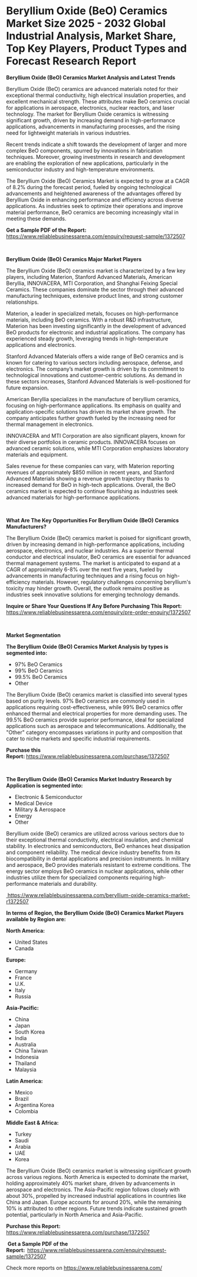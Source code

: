 <p><h1>Beryllium Oxide (BeO) Ceramics Market Size 2025 - 2032 Global Industrial Analysis, Market Share, Top Key Players, Product Types and Forecast Research Report</h1></p><p><strong>Beryllium Oxide (BeO) Ceramics Market Analysis and Latest Trends</strong></p>
<p><p>Beryllium Oxide (BeO) ceramics are advanced materials noted for their exceptional thermal conductivity, high electrical insulation properties, and excellent mechanical strength. These attributes make BeO ceramics crucial for applications in aerospace, electronics, nuclear reactors, and laser technology. The market for Beryllium Oxide ceramics is witnessing significant growth, driven by increasing demand in high-performance applications, advancements in manufacturing processes, and the rising need for lightweight materials in various industries.</p><p>Recent trends indicate a shift towards the development of larger and more complex BeO components, spurred by innovations in fabrication techniques. Moreover, growing investments in research and development are enabling the exploration of new applications, particularly in the semiconductor industry and high-temperature environments. </p><p>The Beryllium Oxide (BeO) Ceramics Market is expected to grow at a CAGR of 8.2% during the forecast period, fueled by ongoing technological advancements and heightened awareness of the advantages offered by Beryllium Oxide in enhancing performance and efficiency across diverse applications. As industries seek to optimize their operations and improve material performance, BeO ceramics are becoming increasingly vital in meeting these demands.</p></p>
<p><strong>Get a Sample PDF of the Report:&nbsp;</strong> <a href="https://www.reliablebusinessarena.com/enquiry/request-sample/1372507?utm_campaign=3526&utm_medium=2&utm_source=Github&utm_content=ia&utm_term=22032025&utm_id=beryllium-oxide-beo-ceramics">https://www.reliablebusinessarena.com/enquiry/request-sample/1372507</a></p>
<p>&nbsp;</p>
<p><strong>Beryllium Oxide (BeO) Ceramics Major Market Players</strong></p>
<p><p>The Beryllium Oxide (BeO) ceramics market is characterized by a few key players, including Materion, Stanford Advanced Materials, American Beryllia, INNOVACERA, MTI Corporation, and Shanghai Feixing Special Ceramics. These companies dominate the sector through their advanced manufacturing techniques, extensive product lines, and strong customer relationships.</p><p>Materion, a leader in specialized metals, focuses on high-performance materials, including BeO ceramics. With a robust R&D infrastructure, Materion has been investing significantly in the development of advanced BeO products for electronic and industrial applications. The company has experienced steady growth, leveraging trends in high-temperature applications and electronics.</p><p>Stanford Advanced Materials offers a wide range of BeO ceramics and is known for catering to various sectors including aerospace, defense, and electronics. The company’s market growth is driven by its commitment to technological innovations and customer-centric solutions. As demand in these sectors increases, Stanford Advanced Materials is well-positioned for future expansion.</p><p>American Beryllia specializes in the manufacture of beryllium ceramics, focusing on high-performance applications. Its emphasis on quality and application-specific solutions has driven its market share growth. The company anticipates further growth fueled by the increasing need for thermal management in electronics.</p><p>INNOVACERA and MTI Corporation are also significant players, known for their diverse portfolios in ceramic products. INNOVACERA focuses on advanced ceramic solutions, while MTI Corporation emphasizes laboratory materials and equipment. </p><p>Sales revenue for these companies can vary, with Materion reporting revenues of approximately $850 million in recent years, and Stanford Advanced Materials showing a revenue growth trajectory thanks to increased demand for BeO in high-tech applications. Overall, the BeO ceramics market is expected to continue flourishing as industries seek advanced materials for high-performance applications.</p></p>
<p>&nbsp;</p>
<p><strong>What Are The Key Opportunities For Beryllium Oxide (BeO) Ceramics Manufacturers?</strong></p>
<p><p>The Beryllium Oxide (BeO) ceramics market is poised for significant growth, driven by increasing demand in high-performance applications, including aerospace, electronics, and nuclear industries. As a superior thermal conductor and electrical insulator, BeO ceramics are essential for advanced thermal management systems. The market is anticipated to expand at a CAGR of approximately 6-8% over the next five years, fueled by advancements in manufacturing techniques and a rising focus on high-efficiency materials. However, regulatory challenges concerning beryllium's toxicity may hinder growth. Overall, the outlook remains positive as industries seek innovative solutions for emerging technology demands.</p></p>
<p><strong>Inquire or Share Your Questions If Any Before Purchasing This Report:</strong> <a href="https://www.reliablebusinessarena.com/enquiry/pre-order-enquiry/1372507?utm_campaign=3526&utm_medium=2&utm_source=Github&utm_content=ia&utm_term=22032025&utm_id=beryllium-oxide-beo-ceramics">https://www.reliablebusinessarena.com/enquiry/pre-order-enquiry/1372507</a></p>
<p>&nbsp;</p>
<p><strong>Market Segmentation</strong></p>
<p><strong>The Beryllium Oxide (BeO) Ceramics Market Analysis by types is segmented into:</strong></p>
<p><ul><li>97% BeO Ceramics</li><li>99% BeO Ceramics</li><li>99.5% BeO Ceramics</li><li>Other</li></ul></p>
<p><p>The Beryllium Oxide (BeO) ceramics market is classified into several types based on purity levels. 97% BeO ceramics are commonly used in applications requiring cost-effectiveness, while 99% BeO ceramics offer enhanced thermal and electrical properties for more demanding uses. The 99.5% BeO ceramics provide superior performance, ideal for specialized applications such as aerospace and telecommunications. Additionally, the "Other" category encompasses variations in purity and composition that cater to niche markets and specific industrial requirements.</p></p>
<p><strong>Purchase this Report:&nbsp;</strong><a href="https://www.reliablebusinessarena.com/purchase/1372507?utm_campaign=3526&utm_medium=2&utm_source=Github&utm_content=ia&utm_term=22032025&utm_id=beryllium-oxide-beo-ceramics">https://www.reliablebusinessarena.com/purchase/1372507</a></p>
<p>&nbsp;</p>
<p><strong>The Beryllium Oxide (BeO) Ceramics Market Industry Research by Application is segmented into:</strong></p>
<p><ul><li>Electronic & Semiconductor</li><li>Medical Device</li><li>Military & Aerospace</li><li>Energy</li><li>Other</li></ul></p>
<p><p>Beryllium oxide (BeO) ceramics are utilized across various sectors due to their exceptional thermal conductivity, electrical insulation, and chemical stability. In electronics and semiconductors, BeO enhances heat dissipation and component reliability. The medical device industry benefits from its biocompatibility in dental applications and precision instruments. In military and aerospace, BeO provides materials resistant to extreme conditions. The energy sector employs BeO ceramics in nuclear applications, while other industries utilize them for specialized components requiring high-performance materials and durability.</p></p>
<p><a href="https://www.reliablebusinessarena.com/beryllium-oxide-ceramics-market-r1372507?utm_campaign=3526&utm_medium=2&utm_source=Github&utm_content=ia&utm_term=22032025&utm_id=beryllium-oxide-beo-ceramics">&nbsp;https://www.reliablebusinessarena.com/beryllium-oxide-ceramics-market-r1372507</a></p>
<p><strong>In terms of Region, the Beryllium Oxide (BeO) Ceramics Market Players available by Region are:</strong></p>
<p>
    <p> <strong> North America: </strong>
        <ul>
            <li>United States</li>
            <li>Canada</li>
        </ul>
        </p> 
    <p> <strong> Europe: </strong>
        <ul>
            <li>Germany</li>
            <li>France</li>
            <li>U.K.</li>
            <li>Italy</li>
            <li>Russia</li>
        </ul>
        </p> 
    <p> <strong> Asia-Pacific: </strong>
        <ul>
            <li>China</li>
            <li>Japan</li>
            <li>South Korea</li>
            <li>India</li>
            <li>Australia</li>
            <li>China Taiwan</li>
            <li>Indonesia</li>
            <li>Thailand</li>
            <li>Malaysia</li>
        </ul>
        </p> 
    <p> <strong> Latin America: </strong>
        <ul>
            <li>Mexico</li>
            <li>Brazil</li>
            <li>Argentina Korea</li>
            <li>Colombia</li>
        </ul>
        </p> 
    <p> <strong> Middle East & Africa: </strong>
        <ul>
            <li>Turkey</li>
            <li>Saudi</li>
            <li>Arabia</li>
            <li>UAE</li>
            <li>Korea</li>
        </ul>
    </p>
    </p>
<p><p>The Beryllium Oxide (BeO) ceramics market is witnessing significant growth across various regions. North America is expected to dominate the market, holding approximately 40% market share, driven by advancements in aerospace and electronics. The Asia-Pacific region follows closely with about 30%, propelled by increased industrial applications in countries like China and Japan. Europe accounts for around 20%, while the remaining 10% is attributed to other regions. Future trends indicate sustained growth potential, particularly in North America and Asia-Pacific.</p></p>
<p><strong>Purchase this Report: </strong><a href="https://www.reliablebusinessarena.com/purchase/1372507?utm_campaign=3526&utm_medium=2&utm_source=Github&utm_content=ia&utm_term=22032025&utm_id=beryllium-oxide-beo-ceramics">https://www.reliablebusinessarena.com/purchase/1372507</a></p>
<p>&nbsp;<strong>Get a Sample PDF of the Report:&nbsp;&nbsp;</strong><a href="https://www.reliablebusinessarena.com/enquiry/request-sample/1372507?utm_campaign=3526&utm_medium=2&utm_source=Github&utm_content=ia&utm_term=22032025&utm_id=beryllium-oxide-beo-ceramics">https://www.reliablebusinessarena.com/enquiry/request-sample/1372507</a></p>
<p><strong></strong></p>
<p>Check more reports on <a href="https://www.reliablebusinessarena.com/?utm_campaign=3526&utm_medium=2&utm_source=Github&utm_content=ia&utm_term=22032025&utm_id=beryllium-oxide-beo-ceramics">https://www.reliablebusinessarena.com/</a></p>